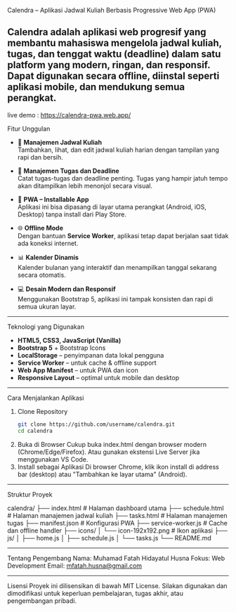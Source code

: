  Calendra – Aplikasi Jadwal Kuliah Berbasis Progressive Web App (PWA)

**Calendra** adalah aplikasi web progresif yang membantu mahasiswa mengelola jadwal kuliah, tugas, dan tenggat waktu (deadline) dalam satu platform yang modern, ringan, dan responsif. Dapat digunakan secara **offline**, **diinstal seperti aplikasi mobile**, dan mendukung semua perangkat.
---
live demo : https://calendra-pwa.web.app/

 Fitur Unggulan

- 📆 **Manajemen Jadwal Kuliah**  
  Tambahkan, lihat, dan edit jadwal kuliah harian dengan tampilan yang rapi dan bersih.

- 📝 **Manajemen Tugas dan Deadline**  
  Catat tugas-tugas dan deadline penting. Tugas yang hampir jatuh tempo akan ditampilkan lebih menonjol secara visual.

- 📱 **PWA – Installable App**  
  Aplikasi ini bisa dipasang di layar utama perangkat (Android, iOS, Desktop) tanpa install dari Play Store.

- 🌐 **Offline Mode**  
  Dengan bantuan **Service Worker**, aplikasi tetap dapat berjalan saat tidak ada koneksi internet.

- 📊 **Kalender Dinamis**  
  Kalender bulanan yang interaktif dan menampilkan tanggal sekarang secara otomatis.

- 💻 **Desain Modern dan Responsif**  
  Menggunakan Bootstrap 5, aplikasi ini tampak konsisten dan rapi di semua ukuran layar.

---

 Teknologi yang Digunakan

- **HTML5, CSS3, JavaScript (Vanilla)**
- **Bootstrap 5** + Bootstrap Icons
- **LocalStorage** – penyimpanan data lokal pengguna
- **Service Worker** – untuk cache & offline support
- **Web App Manifest** – untuk PWA dan icon
- **Responsive Layout** – optimal untuk mobile dan desktop

---

 Cara Menjalankan Aplikasi

1. Clone Repository
    ```bash
    git clone https://github.com/username/calendra.git
    cd calendra
2. Buka di Browser
    Cukup buka index.html dengan browser modern (Chrome/Edge/Firefox).
    Atau gunakan ekstensi Live Server jika menggunakan VS Code.
3. Install sebagai Aplikasi
    Di browser Chrome, klik ikon install di address bar (desktop) atau "Tambahkan ke layar utama" (Android).

---

Struktur Proyek

calendra/
├── index.html            # Halaman dashboard utama
├── schedule.html         # Halaman manajemen jadwal kuliah
├── tasks.html            # Halaman manajemen tugas
├── manifest.json         # Konfigurasi PWA
├── service-worker.js     # Cache dan offline handler
├── icons/
│   └── icon-192x192.png  # Ikon aplikasi
├── js/
│   ├── home.js
│   ├── schedule.js
│   └── tasks.js
└── README.md

---

Tentang Pengembang
Nama: Muhamad Fatah Hidayatul Husna
Fokus: Web Development
Email: mfatah.husna@gmail.com

---

Lisensi
Proyek ini dilisensikan di bawah MIT License.
Silakan digunakan dan dimodifikasi untuk keperluan pembelajaran, tugas akhir, atau pengembangan pribadi.
